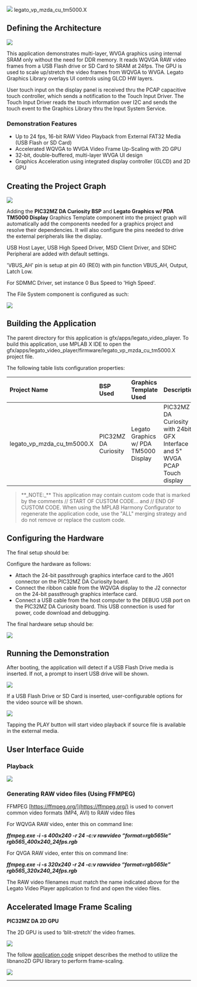 
![](../../../../docs/images/mhgs.png) legato\_vp\_mzda\_cu\_tm5000.X

Defining the Architecture
-------------------------

![](../../../../docs/html/legato_vp_mzda_cu_tm5000_arch.png)

This application demonstrates multi-layer, WVGA graphics using internal SRAM only without the need for DDR memory.  It reads WQVGA RAW video frames from a USB Flash drive or SD Card to SRAM at 24fps.  The GPU is used to scale up/stretch the video frames from WQVGA to WVGA.  Legato Graphics Library overlays UI controls using GLCD HW layers. 

User touch input on the display panel is received thru the PCAP capacitive touch controller, which sends a notification to the Touch Input Driver. The Touch Input Driver reads the touch information over I2C and sends the touch event to the Graphics Library thru the Input System Service.

### Demonstration Features

-   Up to 24 fps, 16-bit RAW Video Playback from External FAT32 Media (USB Flash or SD Card)
-   Accelerated WQVGA to WVGA Video Frame Up-Scaling with 2D GPU
-   32-bit, double-buffered, multi-layer WVGA UI design
-   Graphics Acceleration using integrated display controller (GLCD) and 2D GPU

Creating the Project Graph
--------------------------

![](../../../../docs/html/legato_vp_mzda_cu_tm5000_pg.png)

Adding the **PIC32MZ DA Curiosity BSP** and **Legato Graphics w/ PDA TM5000 Display** Graphics Template component into the project graph will automatically add the components needed for a graphics project and resolve their dependencies. It will also configure the pins needed to drive the external peripherals like the display.

USB Host Layer, USB High Speed Driver, MSD Client Driver, and SDHC Peripheral are added with default settings.

'VBUS_AH' pin is setup at pin 40 (RE0) with pin function VBUS_AH, Output, Latch Low.

For SDMMC Driver, set instance 0 Bus Speed to 'High Speed'.

The File System component is configured as such:

![](../../../../docs/html/legato_video_player_file_system_component.png)


Building the Application
------------------------

The parent directory for this application is gfx/apps/legato\_video\_player. To build this application, use MPLAB X IDE to open the gfx/apps/legato\_video\_player/firmware/legato\_vp\_mzda\_cu\_tm5000.X project file.

The following table lists configuration properties:

|Project Name|BSP Used|Graphics Template Used|Description|
|:-----------|:-------|:---------------------|:----------|
|legato\_vp\_mzda\_cu\_tm5000.X|PIC32MZ DA Curiosity|Legato Graphics w/ PDA TM5000 Display|PIC32MZ DA Curiosity with 24bit GFX Interface and 5" WVGA PCAP Touch display|

> \*\*\_NOTE:\_\*\* This application may contain custom code that is marked by the comments // START OF CUSTOM CODE... and // END OF CUSTOM CODE. When using the MPLAB Harmony Configurator to regenerate the application code, use the "ALL" merging strategy and do not remove or replace the custom code.

Configuring the Hardware
------------------------

The final setup should be:

Configure the hardware as follows:

-   Attach the 24-bit passthrough graphics interface card to the J601 connector on the PIC32MZ DA Curiosity board.
-   Connect the ribbon cable from the WQVGA display to the J2 connector on the 24-bit passthrough graphics interface card.
-   Connect a USB cable from the host computer to the DEBUG USB port on the PIC32MZ DA Curiosity board. This USB connection is used for power, code download and debugging.

The final hardware setup should be:

![](../../../../docs/html/legato_qs_mzda_cu_tm5000_conf1.png)

Running the Demonstration
-------------------------

After booting, the application will detect if a USB Flash Drive media is inserted. If not, a prompt to insert USB drive will be shown.

![](../../../../docs/html/legato_vp_mzda_cu_tm5000_run1.png)

If a USB Flash Drive or SD Card is inserted, user-configurable options for the video source will be shown. 

![](../../../../docs/html/legato_vp_mzda_cu_tm5000_run2.png)

Tapping the PLAY button will start video playback if source file is available in the external media.


User Interface Guide
--------------------

### Playback

![](../../../../docs/html/legato_vp_mzda_cu_tm5000_run3.png)

### Generating RAW video files (Using FFMPEG)

FFMPEG [https://ffmpeg.org/](https://ffmpeg.org/) is used to convert common video formats (MP4, AVI) to RAW video files

For WQVGA RAW video, enter this on command line: 

***ffmpeg.exe -i <source file> -s 400x240 -r 24 -c:v rawvideo “format=rgb565le” rgb565_400x240_24fps.rgb***

For QVGA RAW video, enter this on command line:

***ffmpeg.exe -i <source file> -s 320x240 -r 24 -c:v rawvideo “format=rgb565le” rgb565_320x240_24fps.rgb***

The RAW video filenames must match the name indicated above for the Legato Video Player application to find and open the video files.


Accelerated Image Frame Scaling
--------------------

**PIC32MZ DA 2D GPU**


The 2D GPU is used to ‘blit-stretch’ the video frames.

![](../../../../docs/html/legato_video_player_frame_blit_stretch.png)


The follow [application code](../src/app.c) snippet describes the method to utilize the libnano2D GPU library to perform frame-scaling.

![](../../../../docs/html/legato_video_player_n2d_blit_explanation.png)

* * * * *

 
